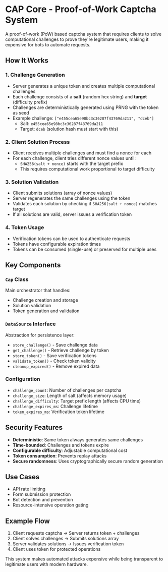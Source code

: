 # CAP Core - Proof-of-Work Captcha System

A proof-of-work (PoW) based captcha system that requires clients to solve computational challenges to prove they're legitimate users, making it expensive for bots to automate requests.

## How It Works

### 1. Challenge Generation
- Server generates a unique token and creates multiple computational challenges
- Each challenge consists of a **salt** (random hex string) and **target** (difficulty prefix)
- Challenges are deterministically generated using PRNG with the token as seed
- Example challenge: `["e455cea65e98bc3c36287f43769da211", "dceb"]`
  - Salt: `e455cea65e98bc3c36287f43769da211`
  - Target: `dceb` (solution hash must start with this)

### 2. Client Solution Process
- Client receives multiple challenges and must find a nonce for each
- For each challenge, client tries different nonce values until:
  - `SHA256(salt + nonce)` starts with the target prefix
  - This requires computational work proportional to target difficulty

### 3. Solution Validation
- Client submits solutions (array of nonce values)
- Server regenerates the same challenges using the token
- Validates each solution by checking if `SHA256(salt + nonce)` matches target
- If all solutions are valid, server issues a verification token

### 4. Token Usage
- Verification tokens can be used to authenticate requests
- Tokens have configurable expiration times
- Tokens can be consumed (single-use) or preserved for multiple uses

## Key Components

### `Cap` Class
Main orchestrator that handles:
- Challenge creation and storage
- Solution validation
- Token generation and validation

### `DataSource` Interface
Abstraction for persistence layer:
- `store_challenge()` - Save challenge data
- `get_challenge()` - Retrieve challenge by token
- `store_token()` - Save verification tokens
- `validate_token()` - Check token validity
- `cleanup_expired()` - Remove expired data

### Configuration
- `challenge_count`: Number of challenges per captcha
- `challenge_size`: Length of salt (affects memory usage)
- `challenge_difficulty`: Target prefix length (affects CPU time)
- `challenge_expires_ms`: Challenge lifetime
- `token_expires_ms`: Verification token lifetime

## Security Features

- **Deterministic**: Same token always generates same challenges
- **Time-bounded**: Challenges and tokens expire
- **Configurable difficulty**: Adjustable computational cost
- **Token consumption**: Prevents replay attacks
- **Secure randomness**: Uses cryptographically secure random generation

## Use Cases

- API rate limiting
- Form submission protection
- Bot detection and prevention
- Resource-intensive operation gating

## Example Flow

1. Client requests captcha → Server returns token + challenges
2. Client solves challenges → Submits solutions array
3. Server validates solutions → Issues verification token
4. Client uses token for protected operations

This system makes automated attacks expensive while being transparent to legitimate users with modern hardware.